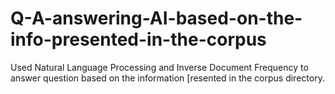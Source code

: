 # Q-A-answering-AI-based-on-the-info-presented-in-the-corpus
Used Natural Language Processing and Inverse Document Frequency to answer question based on the information [resented in the corpus directory.
